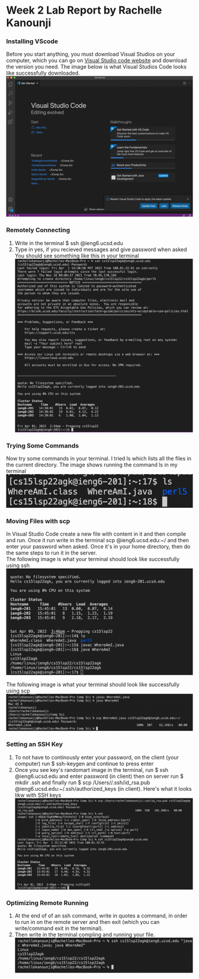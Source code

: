 # Week 2 Lab Report by Rachelle Kanounji

### Installing VScode
Before you start anything, you must download Visual Studios on your computer, which you can go on [Visual Studio code website](https://code.visualstudio.com/) and download the version you need. The image below is what Visual Studios Code looks like successfully downloaded. 
 ![Image of VSCode](Screen%20Shot%202022-04-01%20at%202.16.41%20PM.png)

### Remotely Connecting
1. Write in the terminal $ ssh <course specific account>@ieng6.ucsd.edu
2. Type in yes, if you recieved messages and give password when asked 
 You should see something like this in your terminal ![image for part 2](part2.png)


### Trying Some Commands
      
Now try some commands in your terminal. I tried ls which lists all the files in the current directory. The image shows running the command ls in my terminal 
 ![image for part 3](ls.png)


### Moving Files with scp
In Visual Studio Code create a new file with content in it and then compile and run. Once it run write in the terminal  scp <the file name> <course specific account>@ieng6.ucsd.edu:~/ and then enter your password when asked. Once it's in your home directory, then do the same steps to run it in the server.  
The following image is what your terminal should look like successfully using ssh ![image for part 5a](part6a.png)

The following image is what your terminal should look like successfully using scp ![image for part 5b](part6.png)

### Setting an SSH Key
 1. To not have to continously enter your password, on the client (your computer) run $ ssh-keygen and continue to press enter 
2. Once you see key's randomart image in the terminal, run $ ssh <course specific account>@ieng6.ucsd.edu and enter password (in client) then on server run $ mkdir .ssh and finally run $ scp /Users/<user-name>/.ssh/id_rsa.pub <course specific account>@ieng6.ucsd.edu:~/.ssh/authorized_keys (in client). 
Here's what it looks likw with SSH keys ![image for part 6](part66.png)
 
### Optimizing Remote Running
1. At the end of of an ssh command, write in quotes a command, in order to run in on the remote server and then exit (which you can write/command exit in the terminal). 
2. Then write in the terminal compling and running your file. 
 ![image for part 7](part7.png)
 
 
 








